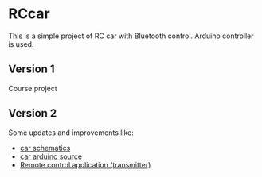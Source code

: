 RCcar
=====

This is a simple project of RC car with Bluetooth control. Arduino controller is used.

## Version 1

Сourse project

## Version 2

Some updates and improvements like:

- [car schematics](v.2.0/rc-car-schematic)
- [car arduino source](v.2.0/rc_car_sketch)
- [Remote control application (transmitter)](v.2.0/remote-app)
